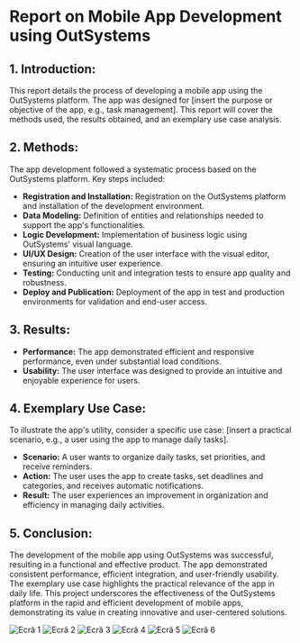 # Report on Mobile App Development using OutSystems

## 1. Introduction:

This report details the process of developing a mobile app using the OutSystems platform. The app was designed for [insert the purpose or objective of the app, e.g., task management]. This report will cover the methods used, the results obtained, and an exemplary use case analysis.

## 2. Methods:

The app development followed a systematic process based on the OutSystems platform. Key steps included:

   - **Registration and Installation:** Registration on the OutSystems platform and installation of the development environment.
   - **Data Modeling:** Definition of entities and relationships needed to support the app's functionalities.
   - **Logic Development:** Implementation of business logic using OutSystems' visual language.
   - **UI/UX Design:** Creation of the user interface with the visual editor, ensuring an intuitive user experience.
   - **Testing:** Conducting unit and integration tests to ensure app quality and robustness.
   - **Deploy and Publication:** Deployment of the app in test and production environments for validation and end-user access.

## 3. Results:

   - **Performance:** The app demonstrated efficient and responsive performance, even under substantial load conditions.
   - **Usability:** The user interface was designed to provide an intuitive and enjoyable experience for users.

## 4. Exemplary Use Case:

To illustrate the app's utility, consider a specific use case: [insert a practical scenario, e.g., a user using the app to manage daily tasks].

   - **Scenario:** A user wants to organize daily tasks, set priorities, and receive reminders.
   - **Action:** The user uses the app to create tasks, set deadlines and categories, and receives automatic notifications.
   - **Result:** The user experiences an improvement in organization and efficiency in managing daily activities.

## 5. Conclusion:

The development of the mobile app using OutSystems was successful, resulting in a functional and effective product. The app demonstrated consistent performance, efficient integration, and user-friendly usability. The exemplary use case highlights the practical relevance of the app in daily life. This project underscores the effectiveness of the OutSystems platform in the rapid and efficient development of mobile apps, demonstrating its value in creating innovative and user-centered solutions.

![Ecrã 1](Captura%20de%20Ecrã%20(101).png)
![Ecrã 2](Captura%20de%20Ecrã%20(102).png)
![Ecrã 3](Captura%20de%20Ecrã%20(103).png)
![Ecrã 4](Captura%20de%20Ecrã%20(104).png)
![Ecrã 5](Captura%20de%20Ecrã%20(105).png)
![Ecrã 6](Captura%20de%20Ecrã%20(106).png)




